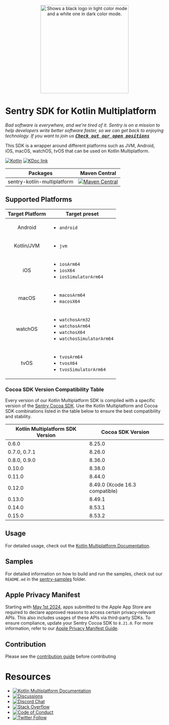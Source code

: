 <p align="center">
    <picture>
      <source media="(prefers-color-scheme: dark)" srcset="https://sentry-brand.storage.googleapis.com/sentry-logo-white.png">
      <source media="(prefers-color-scheme: light)" srcset="https://sentry-brand.storage.googleapis.com/sentry-logo-black.png">
      <img alt="Shows a black logo in light color mode and a white one in dark color mode." width="280">
    </picture>
<br/>
    <h1>Sentry SDK for Kotlin Multiplatform</h1>
</p>

_Bad software is everywhere, and we're tired of it. Sentry is on a mission to help developers write
better software faster, so we can get back to enjoying technology. If you want to join
us [<kbd>**Check out our open positions**</kbd>](https://sentry.io/careers/)_

This SDK is a wrapper around different platforms such as JVM, Android, iOS, macOS, watchOS, tvOS
that can be used on Kotlin Multiplatform.

[![Kotlin](https://img.shields.io/badge/Kotlin-1.9.23-blue.svg?style=flat&logo=kotlin)](https://kotlinlang.org)
[![KDoc link](https://img.shields.io/badge/API_Reference-KDoc-blue)](https://getsentry.github.io/sentry-kotlin-multiplatform/)

| Packages                    | Maven Central                                                                                                                                                                                                
|-----------------------------|--------------------------------------------------------------------------------------------------------------------------------------------------------------------------------------------------------------
| sentry-kotlin-multiplatform | [![Maven Central](https://maven-badges.herokuapp.com/maven-central/io.sentry/sentry-kotlin-multiplatform/badge.svg)](https://maven-badges.herokuapp.com/maven-central/io.sentry/sentry-kotlin-multiplatform) 

## Supported Platforms

| Target Platform | Target preset                                                                                                |
|:---------------:|--------------------------------------------------------------------------------------------------------------|
|     Android     | <ul><li>`android`</li></ul>                                                                                  |
|   Kotlin/JVM    | <ul><li>`jvm`</li></ul>                                                                                      
|       iOS       | <ul><li>`iosArm64`</li><li>`iosX64`</li><li>`iosSimulatorArm64`</li></ul>                                    |
|      macOS      | <ul><li>`macosArm64`</li><li>`macosX64`</ul>                                                                 |
|     watchOS     | <ul><li>`watchosArm32`</li><li>`watchosArm64`</li><li>`watchosX64`</li><li>`watchosSimulatorArm64`</li></ul> |
|      tvOS       | <ul><li>`tvosArm64`</li><li>`tvosX64`</li><li>`tvosSimulatorArm64`</li></ul>                                 |

### Cocoa SDK Version Compatibility Table

Every version of our Kotlin Multiplatform SDK is compiled with a specific version of the [Sentry Cocoa SDK](https://github.com/getsentry/sentry-cocoa/).
Use the Kotlin Multiplatform and Cocoa SDK combinations listed in the table below to ensure the best compatibility and stability.

| Kotlin Multiplatform SDK Version | Cocoa SDK Version |
| -------------------------------- | ----------------- |
| 0.6.0                            | 8.25.0            |
| 0.7.0, 0.7.1                     | 8.26.0            |
| 0.8.0, 0.9.0                     | 8.36.0            |
| 0.10.0                           | 8.38.0            |
| 0.11.0                           | 8.44.0            |
| 0.12.0                           | 8.49.0 (Xcode 16.3 compatible) |
| 0.13.0                           | 8.49.1            |
| 0.14.0                     | 8.53.1            |
| 0.15.0                     | 8.53.2            |

## Usage

For detailed usage, check out the [Kotlin Multiplatform Documentation](https://docs.sentry.io/platforms/kotlin-multiplatform/).

## Samples

For detailed information on how to build and run the samples, check out our `README.md` in the
[sentry-samples](https://github.com/getsentry/sentry-kotlin-multiplatform/tree/main/sentry-samples)
folder.

## Apple Privacy Manifest

Starting with [May 1st 2024](https://developer.apple.com/news/?id=3d8a9yyh), apps submitted to the Apple App Store are required to declare approved reasons to access certain privacy-relevant APIs. This also includes usages of these APIs via third-party SDKs. To ensure compliance, update your Sentry Cocoa SDK to `8.21.0`.
For more information, refer to our [Apple Privacy Manifest Guide](https://docs.sentry.io/platforms/kotlin-multiplatform/data-management/apple-privacy-manifest/).

## Contribution

Please see
the [contribution guide](https://github.com/getsentry/sentry-kotlin-multiplatform/blob/main/CONTRIBUTING.md)
before contributing

# Resources

* [![Kotlin Multiplatform Documentation](https://img.shields.io/badge/documentation-sentry.io-green.svg?label=documentation)](https://docs.sentry.io/platforms/kotlin-multiplatform/)
* [![Discussions](https://img.shields.io/github/discussions/getsentry/sentry-kotlin-multiplatform.svg)](https://github.com/getsentry/sentry-kotlin-multiplatform/discussions)
* [![Discord Chat](https://img.shields.io/discord/621778831602221064?logo=discord&logoColor=ffffff&color=7389D8)](https://discord.gg/PXa5Apfe7K)
* [![Stack Overflow](https://img.shields.io/badge/stack%20overflow-sentry-green.svg)](http://stackoverflow.com/questions/tagged/sentry)
* [![Code of Conduct](https://img.shields.io/badge/code%20of%20conduct-sentry-green.svg)](https://github.com/getsentry/.github/blob/master/CODE_OF_CONDUCT.md)
* [![Twitter Follow](https://img.shields.io/twitter/follow/getsentry?label=getsentry&style=social)](https://twitter.com/intent/follow?screen_name=getsentry)
